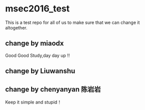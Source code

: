 # msec2016_test
This is a test repo for all of us to make sure that we can change it altogether.

## change by miaodx

Good Good Study,day day up !!

## change by Liuwanshu

## change by chenyanyan 陈岩岩

Keep it simple and stupid！



